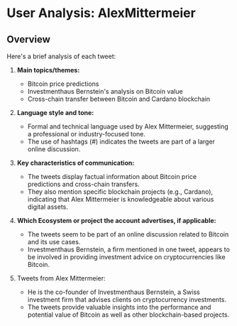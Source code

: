 # User Analysis: AlexMittermeier

## Overview

Here's a brief analysis of each tweet:

1. **Main topics/themes:**
   - Bitcoin price predictions
   - Investmenthaus Bernstein's analysis on Bitcoin value
   - Cross-chain transfer between Bitcoin and Cardano blockchain

2. **Language style and tone:**
   - Formal and technical language used by Alex Mittermeier, suggesting a professional or industry-focused tone.
   - The use of hashtags (#) indicates the tweets are part of a larger online discussion.

3. **Key characteristics of communication:**
   - The tweets display factual information about Bitcoin price predictions and cross-chain transfers.
   - They also mention specific blockchain projects (e.g., Cardano), indicating that Alex Mittermeier is knowledgeable about various digital assets.

4. **Which Ecosystem or project the account advertises, if applicable:**
   - The tweets seem to be part of an online discussion related to Bitcoin and its use cases.
   - Investmenthaus Bernstein, a firm mentioned in one tweet, appears to be involved in providing investment advice on cryptocurrencies like Bitcoin.

5.  Tweets from Alex Mittermeier:
    * He is the co-founder of Investmenthaus Bernstein, a Swiss investment firm that advises clients on cryptocurrency investments.
    * The tweets provide valuable insights into the performance and potential value of Bitcoin as well as other blockchain-based projects.